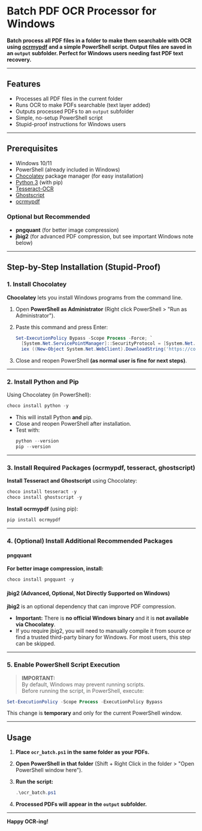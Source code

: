# Batch PDF OCR Processor for Windows

**Batch process all PDF files in a folder to make them searchable with OCR using [ocrmypdf](https://ocrmypdf.readthedocs.io/en/latest/) and a simple PowerShell script. Output files are saved in an `output` subfolder. Perfect for Windows users needing fast PDF text recovery.**

---

## Features

- Processes all PDF files in the current folder
- Runs OCR to make PDFs searchable (text layer added)
- Outputs processed PDFs to an `output` subfolder
- Simple, no-setup PowerShell script
- Stupid-proof instructions for Windows users

---

## Prerequisites

- Windows 10/11
- PowerShell (already included in Windows)
- [Chocolatey](https://chocolatey.org/) package manager (for easy installation)
- [Python 3](https://www.python.org/) (with pip)
- [Tesseract-OCR](https://github.com/tesseract-ocr/tesseract)
- [Ghostscript](https://www.ghostscript.com/)
- [ocrmypdf](https://pypi.org/project/ocrmypdf/)

### Optional but Recommended

- **pngquant** (for better image compression)
- **jbig2** (for advanced PDF compression, but see important Windows note below)

---

## Step-by-Step Installation (Stupid-Proof)

### 1. Install Chocolatey

**Chocolatey** lets you install Windows programs from the command line.

1. Open **PowerShell as Administrator** (Right click PowerShell > "Run as Administrator").
2. Paste this command and press Enter:

    ```powershell
    Set-ExecutionPolicy Bypass -Scope Process -Force; `
      [System.Net.ServicePointManager]::SecurityProtocol = [System.Net.ServicePointManager]::SecurityProtocol -bor 3072; `
      iex ((New-Object System.Net.WebClient).DownloadString('https://community.chocolatey.org/install.ps1'))
    ```

3. Close and reopen PowerShell **(as normal user is fine for next steps)**.

---

### 2. Install Python and Pip

Using Chocolatey (in PowerShell):

```powershell
choco install python -y
```

- This will install Python **and** pip.
- Close and reopen PowerShell after installation.
- Test with:
    ```powershell
    python --version
    pip --version
    ```

---

### 3. Install Required Packages (ocrmypdf, tesseract, ghostscript)

**Install Tesseract and Ghostscript** using Chocolatey:

```powershell
choco install tesseract -y
choco install ghostscript -y
```

**Install ocrmypdf** (using pip):

```powershell
pip install ocrmypdf
```

---

### 4. (Optional) Install Additional Recommended Packages

#### pngquant

**For better image compression, install:**

```powershell
choco install pngquant -y
```

#### jbig2 (Advanced, Optional, Not Directly Supported on Windows)

**jbig2** is an optional dependency that can improve PDF compression.
- **Important:** There is **no official Windows binary** and it is **not available via Chocolatey**.
- If you require jbig2, you will need to manually compile it from source or find a trusted third-party binary for Windows. For most users, this step can be skipped.

---

### 5. Enable PowerShell Script Execution

> **IMPORTANT:**  
> By default, Windows may prevent running scripts.  
> Before running the script, in PowerShell, execute:

```powershell
Set-ExecutionPolicy -Scope Process -ExecutionPolicy Bypass
```

This change is **temporary** and only for the current PowerShell window.

---

## Usage

1. **Place `ocr_batch.ps1` in the same folder as your PDFs.**
2. **Open PowerShell in that folder** (Shift + Right Click in the folder > "Open PowerShell window here").
3. **Run the script:**

    ```powershell
    .\ocr_batch.ps1
    ```

4. **Processed PDFs will appear in the `output` subfolder.**

---

**Happy OCR-ing!**
